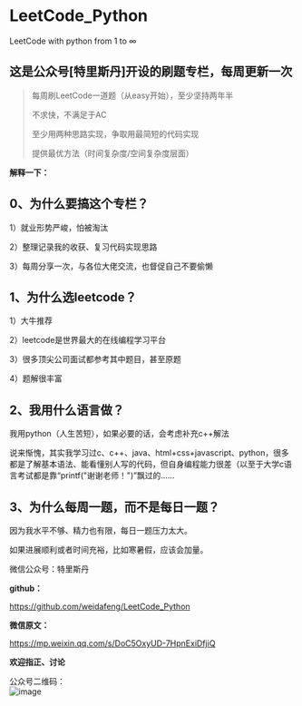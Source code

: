 # LeetCode_Python
LeetCode with python from 1 to ∞

## 这是公众号[**特里斯丹**]开设的刷题专栏，每周更新一次


>每周刷LeetCode一道题（从easy开始），至少坚持两年半
>
>不求快，不满足于AC
>
>至少用两种思路实现，争取用最简短的代码实现
>
>提供最优方法（时间复杂度/空间复杂度层面）




**解释一下：**




## 0、为什么要搞这个专栏？

1）就业形势严峻，怕被淘汰

2）整理记录我的收获、复习代码实现思路

3）每周分享一次，与各位大佬交流，也督促自己不要偷懒



## 1、为什么选leetcode？

1）大牛推荐

2）leetcode是世界最大的在线编程学习平台

3）很多顶尖公司面试都参考其中题目，甚至原题

4）题解很丰富



## 2、我用什么语言做？

我用python（人生苦短），如果必要的话，会考虑补充c++解法

说来惭愧，其实我学习过c、c++、java、html+css+javascript、python，很多都是了解基本语法、能看懂别人写的代码，但自身编程能力很差（以至于大学c语言考试都是靠“printf("谢谢老师！")”飘过的……



## 3、为什么每周一题，而不是每日一题？

因为我水平不够、精力也有限，每日一题压力太大。

如果进展顺利或者时间充裕，比如寒暑假，应该会加量。





微信公众号：特里斯丹  

**github：**  

https://github.com/weidafeng/LeetCode_Python  

**微信原文：**  

https://mp.weixin.qq.com/s/DoC5OxyUD-7HpnExiDfjiQ



**欢迎指正、讨论**  

公众号二维码：  
![image](https://mmbiz.qpic.cn/mmbiz_jpg/dGat2ID23eWFC2Zjs2ic45MyC4KRibMCPGicQT2lmF7MRY31IcgcKfqOP13AUgBiauNh1iabkNu9HXLtOFK5oYYwfxQ/640?wx_fmt=jpeg&tp=webp&wxfrom=5&wx_lazy=1&wx_co=1)
